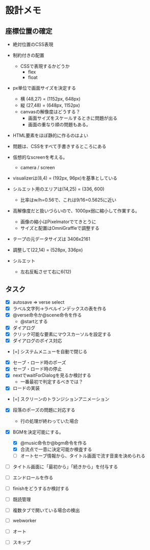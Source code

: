 # 設計メモ

## 座標位置の確定

- 絶対位置のCSS表現
- 制約付きの配置
  - CSSで表現するかどうか
    - flex
    - float
- px単位で画面サイズを決定する
  - 横 (48,27) = (1152px, 648px)
  - 縦 (27,48) = (648px, 1152px)
  - canvasの解像度はどうする？
    - 画面サイズをスケールするときに問題が出る
    - 画面の重なり順の問題もある。
- HTML要素をほぼ静的に作るのはよい
- 問題は、CSSをすべて手書きするところにある

- 仮想的なscreenを考える。
  - camera / screen

- visualizerは(8,4) = (192px, 96px)を基準としている

- シルエット用のエリアは(14,25) = (336, 600)
  - 比率はw/h=0.56で、これは9/16=0.5625に近い

- 高解像度だと扱いづらいので、1000px弱に縮小して作業する。
  - 画像の縮小はPixelmatorでてきとうに
  - サイズと配置はOmniGraffleで調整する

- テープの元データサイズは 3406x2161
- 調整して(22,14) = (528px, 336px)

- シルエット
  - 左右反転させて右に6(12)

## タスク

- [x] autosave => verse select
- [x] ラベル文字列→ラベルインデックスの表を作る
- [x] @verse命令か@scene命令を作る
  - @startとする
- [x] ダイアログ
- [x] クリック可能な要素にマウスカーソルを設定する
- [x] ダイアログのボイス対応
- [=] システムメニューを自動で閉じる
- [x] セーブ・ロード時のポーズ
- [x] セーブ・ロード時の停止
- [x] nextでwaitForDialogを見るか検討する
  - 一番最初で判定するべきでは？
- [x] ロードの実装
- [=] スクリーンのトランジションアニメーション
- [x] 段落のポーズの問題に対応する
  - 行の処理が終わっていた場合
- [x] BGMを決定可能にする。
  - [x] @music命令か@bgm命令を作る
  - [x] 合流点で一意に決定可能か検査する
  - [ ] オートセーブ情報から、タイトル画面で流す音楽を決められる
- [ ] タイトル画面に「最初から」「続きから」を付与する
- [ ] エンドロールを作る
- [ ] finishをどうするか検討する
- [ ] 既読管理
- [ ] 複数タブで開いている場合の検出
- [ ] webworker
- [ ] オート
- [ ] スキップ

